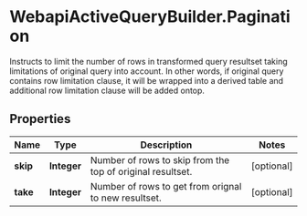 # WebapiActiveQueryBuilder.Pagination

Instructs to limit the number of rows in transformed query resultset taking limitations of original query into account. In other words, if original query contains row limitation clause, it will be wrapped into a derived table and additional row limitation clause will be added ontop.

## Properties
Name | Type | Description | Notes
------------ | ------------- | ------------- | -------------
**skip** | **Integer** | Number of rows to skip from the top of original resultset. | [optional] 
**take** | **Integer** | Number of rows to get from orignal to new resultset. | [optional] 


